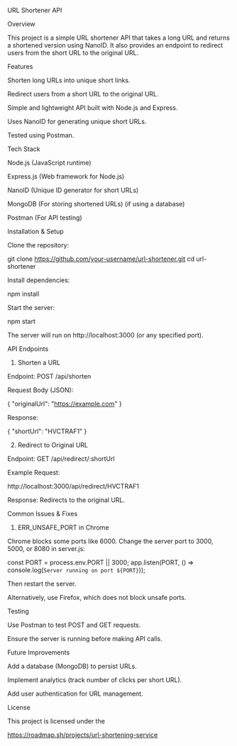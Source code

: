 URL Shortener API

Overview

This project is a simple URL shortener API that takes a long URL and returns a shortened version using NanoID. It also provides an endpoint to redirect users from the short URL to the original URL.

Features

Shorten long URLs into unique short links.

Redirect users from a short URL to the original URL.

Simple and lightweight API built with Node.js and Express.

Uses NanoID for generating unique short URLs.

Tested using Postman.

Tech Stack

Node.js (JavaScript runtime)

Express.js (Web framework for Node.js)

NanoID (Unique ID generator for short URLs)

MongoDB (For storing shortened URLs) (if using a database)

Postman (For API testing)

Installation & Setup

Clone the repository:

git clone https://github.com/your-username/url-shortener.git
cd url-shortener

Install dependencies:

npm install

Start the server:

npm start

The server will run on http://localhost:3000 (or any specified port).

API Endpoints

1. Shorten a URL

Endpoint: POST /api/shorten

Request Body (JSON):

{
  "originalUrl": "https://example.com"
}

Response:

{
  "shortUrl": "HVCTRAF1"
}

2. Redirect to Original URL

Endpoint: GET /api/redirect/:shortUrl

Example Request:

http://localhost:3000/api/redirect/HVCTRAF1

Response: Redirects to the original URL.

Common Issues & Fixes

1. ERR_UNSAFE_PORT in Chrome

Chrome blocks some ports like 6000. Change the server port to 3000, 5000, or 8080 in server.js:

const PORT = process.env.PORT || 3000;
app.listen(PORT, () => console.log(`Server running on port ${PORT}`));

Then restart the server.

Alternatively, use Firefox, which does not block unsafe ports.

Testing

Use Postman to test POST and GET requests.

Ensure the server is running before making API calls.

Future Improvements

Add a database (MongoDB) to persist URLs.

Implement analytics (track number of clicks per short URL).

Add user authentication for URL management.

License

This project is licensed under the

https://roadmap.sh/projects/url-shortening-service

